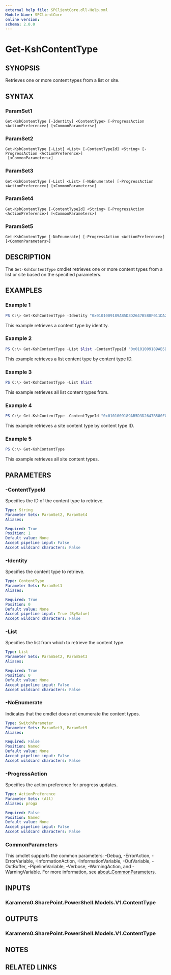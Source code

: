 ```yaml
---
external help file: SPClientCore.dll-Help.xml
Module Name: SPClientCore
online version:
schema: 2.0.0
---
```


# Get-KshContentType

## SYNOPSIS
Retrieves one or more content types from a list or site.

## SYNTAX

### ParamSet1
```
Get-KshContentType [-Identity] <ContentType> [-ProgressAction <ActionPreference>] [<CommonParameters>]
```

### ParamSet2
```
Get-KshContentType [-List] <List> [-ContentTypeId] <String> [-ProgressAction <ActionPreference>]
 [<CommonParameters>]
```

### ParamSet3
```
Get-KshContentType [-List] <List> [-NoEnumerate] [-ProgressAction <ActionPreference>] [<CommonParameters>]
```

### ParamSet4
```
Get-KshContentType [-ContentTypeId] <String> [-ProgressAction <ActionPreference>] [<CommonParameters>]
```

### ParamSet5
```
Get-KshContentType [-NoEnumerate] [-ProgressAction <ActionPreference>] [<CommonParameters>]
```

## DESCRIPTION
The `Get-KshContentType` cmdlet retrieves one or more content types from a list or site based on the specified parameters.

## EXAMPLES

### Example 1
```powershell
PS C:\> Get-KshContentType -Identity "0x0101009189AB5D3D2647B580F011DA2F356FB2"
```

This example retrieves a content type by identity.

### Example 2
```powershell
PS C:\> Get-KshContentType -List $list -ContentTypeId "0x0101009189AB5D3D2647B580F011DA2F356FB2"
```

This example retrieves a list content type by content type ID.

### Example 3
```powershell
PS C:\> Get-KshContentType -List $list
```

This example retrieves all list content types from.

### Example 4
```powershell
PS C:\> Get-KshContentType -ContentTypeId "0x0101009189AB5D3D2647B580F011DA2F356FB2"
```

This example retrieves a site content type by content type ID.

### Example 5
```powershell
PS C:\> Get-KshContentType
```

This example retrieves all site content types.

## PARAMETERS

### -ContentTypeId
Specifies the ID of the content type to retrieve.

```yaml
Type: String
Parameter Sets: ParamSet2, ParamSet4
Aliases:

Required: True
Position: 1
Default value: None
Accept pipeline input: False
Accept wildcard characters: False
```

### -Identity
Specifies the content type to retrieve.

```yaml
Type: ContentType
Parameter Sets: ParamSet1
Aliases:

Required: True
Position: 0
Default value: None
Accept pipeline input: True (ByValue)
Accept wildcard characters: False
```

### -List
Specifies the list from which to retrieve the content type.

```yaml
Type: List
Parameter Sets: ParamSet2, ParamSet3
Aliases:

Required: True
Position: 0
Default value: None
Accept pipeline input: False
Accept wildcard characters: False
```

### -NoEnumerate
Indicates that the cmdlet does not enumerate the content types.

```yaml
Type: SwitchParameter
Parameter Sets: ParamSet3, ParamSet5
Aliases:

Required: False
Position: Named
Default value: None
Accept pipeline input: False
Accept wildcard characters: False
```

### -ProgressAction
Specifies the action preference for progress updates.

```yaml
Type: ActionPreference
Parameter Sets: (All)
Aliases: proga

Required: False
Position: Named
Default value: None
Accept pipeline input: False
Accept wildcard characters: False
```

### CommonParameters
This cmdlet supports the common parameters: -Debug, -ErrorAction, -ErrorVariable, -InformationAction, -InformationVariable, -OutVariable, -OutBuffer, -PipelineVariable, -Verbose, -WarningAction, and -WarningVariable. For more information, see [about_CommonParameters](http://go.microsoft.com/fwlink/?LinkID=113216).

## INPUTS

### Karamem0.SharePoint.PowerShell.Models.V1.ContentType
## OUTPUTS

### Karamem0.SharePoint.PowerShell.Models.V1.ContentType
## NOTES

## RELATED LINKS

